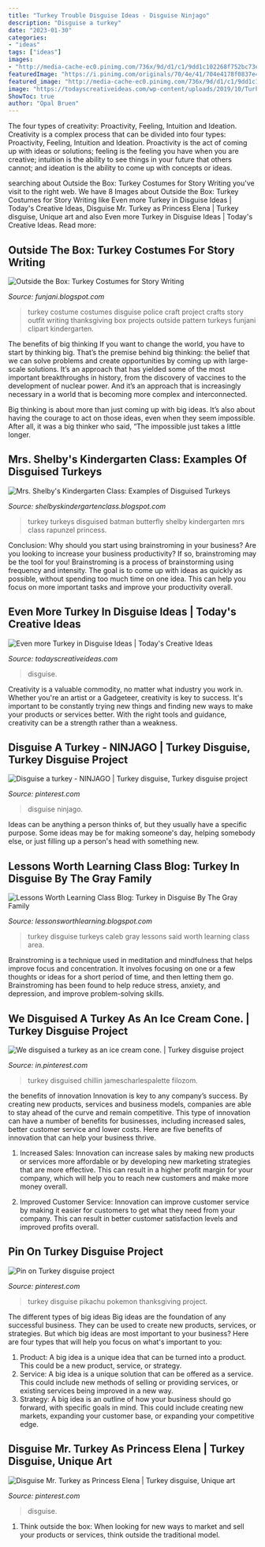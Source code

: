 ```yaml
---
title: "Turkey Trouble Disguise Ideas - Disguise Ninjago"
description: "Disguise a turkey"
date: "2023-01-30"
categories:
- "ideas"
tags: ["ideas"]
images:
- "http://media-cache-ec0.pinimg.com/736x/9d/d1/c1/9dd1c102268f752bc73ece4a5c85a1e0.jpg"
featuredImage: "https://i.pinimg.com/originals/70/4e/41/704e4178f0837e4465454a49c7033c8b.jpg"
featured_image: "http://media-cache-ec0.pinimg.com/736x/9d/d1/c1/9dd1c102268f752bc73ece4a5c85a1e0.jpg"
image: "https://todayscreativeideas.com/wp-content/uploads/2019/10/Turkey-In-Disguise-Part-2.jpg"
ShowToc: true
author: "Opal Bruen"
---
```



The four types of creativity: Proactivity, Feeling, Intuition and Ideation.
Creativity is a complex process that can be divided into four types: Proactivity, Feeling, Intuition and Ideation. Proactivity is the act of coming up with ideas or solutions; feeling is the feeling you have when you are creative; intuition is the ability to see things in your future that others cannot; and ideation is the ability to come up with concepts or ideas.

	

		
searching about Outside the Box: Turkey Costumes for Story Writing you've visit to the right web. We have 8 Images about Outside the Box: Turkey Costumes for Story Writing like Even more Turkey in Disguise Ideas | Today&#039;s Creative Ideas, Disguise Mr. Turkey as Princess Elena | Turkey disguise, Unique art and also Even more Turkey in Disguise Ideas | Today&#039;s Creative Ideas. Read more:
		
    
## Outside The Box: Turkey Costumes For Story Writing

<img loading=lazy src="http://2.bp.blogspot.com/-lUYO3AgWssM/Uon33bcL47I/AAAAAAAAFCo/hnYnIQAyqlE/s1600/Police+Outfit+copy.jpg" onerror="this.onerror=null;this.src='https://tse1.mm.bing.net/th?id=OIP.lN7rs_XAagDXr2cC50T7wwHaLc&amp;pid=15.1';" alt="Outside the Box: Turkey Costumes for Story Writing">

_Source: funjani.blogspot.com_

>turkey costume costumes disguise police craft project crafts story outfit writing thanksgiving box projects outside pattern turkeys funjani clipart kindergarten. 

	

The benefits of big thinking
If you want to change the world, you have to start by thinking big. That’s the premise behind big thinking: the belief that we can solve problems and create opportunities by coming up with large-scale solutions.
It’s an approach that has yielded some of the most important breakthroughs in history, from the discovery of vaccines to the development of nuclear power. And it’s an approach that is increasingly necessary in a world that is becoming more complex and interconnected.

Big thinking is about more than just coming up with big ideas. It’s also about having the courage to act on those ideas, even when they seem impossible. After all, it was a big thinker who said, “The impossible just takes a little longer.

    
## Mrs. Shelby&#039;s Kindergarten Class: Examples Of Disguised Turkeys

<img loading=lazy src="http://4.bp.blogspot.com/-V3TrVyKLVEw/TsG2r7xtJaI/AAAAAAAAAm0/P9T1iPzU4z8/s1600/DSCN3687.JPG" onerror="this.onerror=null;this.src='https://tse2.mm.bing.net/th?id=OIP.-WPZ0KRLRWjjHoFXwf_boQHaJ4&amp;pid=15.1';" alt="Mrs. Shelby&#039;s Kindergarten Class: Examples of Disguised Turkeys">

_Source: shelbyskindergartenclass.blogspot.com_

>turkey turkeys disguised batman butterfly shelby kindergarten mrs class rapunzel princess. 

	

Conclusion: Why should you start using brainstroming in your business?
Are you looking to increase your business productivity? If so, brainstroming may be the tool for you! Brainstroming is a process of brainstorming using frequency and intensity. The goal is to come up with ideas as quickly as possible, without spending too much time on one idea. This can help you focus on more important tasks and improve your productivity overall.

    
## Even More Turkey In Disguise Ideas | Today&#039;s Creative Ideas

<img loading=lazy src="https://todayscreativeideas.com/wp-content/uploads/2019/10/Turkey-In-Disguise-Part-2.jpg" onerror="this.onerror=null;this.src='https://tse4.mm.bing.net/th?id=OIP.J6PwuDlo4tKHLQdjFXQXZwHaNr&amp;pid=15.1';" alt="Even more Turkey in Disguise Ideas | Today&#039;s Creative Ideas">

_Source: todayscreativeideas.com_

>disguise. 

	

Creativity is a valuable commodity, no matter what industry you work in. Whether you're an artist or a Gadgeteer, creativity is key to success. It's important to be constantly trying new things and finding new ways to make your products or services better. With the right tools and guidance, creativity can be a strength rather than a weakness.

    
## Disguise A Turkey - NINJAGO | Turkey Disguise, Turkey Disguise Project

<img loading=lazy src="https://i.pinimg.com/originals/70/4e/41/704e4178f0837e4465454a49c7033c8b.jpg" onerror="this.onerror=null;this.src='https://tse3.mm.bing.net/th?id=OIP.iy8YGaO09K4RVY0FLHSk5wHaJ4&amp;pid=15.1';" alt="Disguise a turkey - NINJAGO | Turkey disguise, Turkey disguise project">

_Source: pinterest.com_

>disguise ninjago. 

	

Ideas can be anything a person thinks of, but they usually have a specific purpose. Some ideas may be for making someone's day, helping somebody else, or just filling up a person's head with something new.

    
## Lessons Worth Learning Class Blog: Turkey In Disguise By The Gray Family

<img loading=lazy src="http://4.bp.blogspot.com/_GeByROeCjsM/SwweWP8ldCI/AAAAAAAAADk/hREUjnGVdEU/s1600/Turkey+in+Disguise+Caleb.JPG" onerror="this.onerror=null;this.src='https://tse3.mm.bing.net/th?id=OIP.K2Ix3oiTNdkKh0XkTFEXAQHaJ4&amp;pid=15.1';" alt="Lessons Worth Learning Class Blog: Turkey in Disguise By The Gray Family">

_Source: lessonsworthlearning.blogspot.com_

>turkey disguise turkeys caleb gray lessons said worth learning class area. 

	

Brainstroming is a technique used in meditation and mindfulness that helps improve focus and concentration. It involves focusing on one or a few thoughts or ideas for a short period of time, and then letting them go. Brainstroming has been found to help reduce stress, anxiety, and depression, and improve problem-solving skills.

    
## We Disguised A Turkey As An Ice Cream Cone. | Turkey Disguise Project

<img loading=lazy src="https://i.pinimg.com/736x/a6/41/9b/a6419bbae61416277e698ae1b935b404--an-ice-cream-ice-cream-cones.jpg" onerror="this.onerror=null;this.src='https://tse2.mm.bing.net/th?id=OIP.klxh-HP281QHdYz3g90DmQHaJ3&amp;pid=15.1';" alt="We disguised a turkey as an ice cream cone. | Turkey disguise project">

_Source: in.pinterest.com_

>turkey disguised chillin jamescharlespalette filozom. 

	

the benefits of innovation
Innovation is key to any company’s success. By creating new products, services and business models, companies are able to stay ahead of the curve and remain competitive. This type of innovation can have a number of benefits for businesses, including increased sales, better customer service and lower costs. Here are five benefits of innovation that can help your business thrive.
1. Increased Sales: Innovation can increase sales by making new products or services more affordable or by developing new marketing strategies that are more effective. This can result in a higher profit margin for your company, which will help you to reach new customers and make more money overall.

2. Improved Customer Service: Innovation can improve customer service by making it easier for customers to get what they need from your company. This can result in better customer satisfaction levels and improved profits overall.


    
## Pin On Turkey Disguise Project

<img loading=lazy src="https://i.pinimg.com/736x/a2/16/d6/a216d631314aadbb4105b16150e7c76b.jpg" onerror="this.onerror=null;this.src='https://tse2.mm.bing.net/th?id=OIP.uLSVQ_wpm68gDK_VDlySDgHaJ4&amp;pid=15.1';" alt="Pin on Turkey disguise project">

_Source: pinterest.com_

>turkey disguise pikachu pokemon thanksgiving project. 

	

The different types of big ideas
Big ideas are the foundation of any successful business. They can be used to create new products, services, or strategies. But which big ideas are most important to your business? Here are four types that will help you focus on what's important to you: 
1. Product: A big idea is a unique idea that can be turned into a product. This could be a new product, service, or strategy. 
2. Service: A big idea is a unique solution that can be offered as a service. This could include new methods of selling or providing services, or existing services being improved in a new way. 
3. Strategy: A big idea is an outline of how your business should go forward, with specific goals in mind. This could include creating new markets, expanding your customer base, or expanding your competitive edge.

    
## Disguise Mr. Turkey As Princess Elena | Turkey Disguise, Unique Art

<img loading=lazy src="http://media-cache-ec0.pinimg.com/736x/9d/d1/c1/9dd1c102268f752bc73ece4a5c85a1e0.jpg" onerror="this.onerror=null;this.src='https://tse2.mm.bing.net/th?id=OIP.4Vs3K8fvNcY0TT0IraJlMQHaNK&amp;pid=15.1';" alt="Disguise Mr. Turkey as Princess Elena | Turkey disguise, Unique art">

_Source: pinterest.com_

>disguise. 

	

1. Think outside the box: When looking for new ways to market and sell your products or services, think outside the traditional model.

